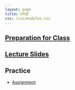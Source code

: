 ```yaml
---
layout: page
title: CPUE
css: /css/modules.css
---
```


## [Preparation for Class](PREP/CPUE)

## [Lecture Slides](PPT/CPUE.pptx)

## Practice

* [Assignment](CE/CPUE_CE1)

